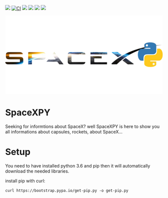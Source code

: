 <img src="https://badgen.net/badge/%20/Python/yellow?icon=pypi" /> [![CI](https://github.com/Kiirx/SpaceXPY/actions/workflows/main.yml/badge.svg)](https://github.com/Kiirx/SpaceXPY/actions/workflows/main.yml) <img src="https://img.shields.io/github/issues/Kiirx/SpaceXPY.svg" /> <img src="https://img.shields.io/github/issues-closed/Kiirx/SpaceXPY.svg"/> <img src="https://img.shields.io/github/issues-pr/Kiirx/SpaceXPY.svg" /> <img src="https://img.shields.io/github/license/Kiirx/SpaceXPY.svg" />

![Logo-Image](https://github.com/Kiirx/SpaceXPY/blob/main/images/SpaceXPYlogo.png)

# SpaceXPY
Seeking for informtions about SpaceX? well SpaceXPY is here to show you all informations about capsules, rockets, about SpaceX...

# Setup
You need to have installed python 3.6 and pip
then it will automatically download the needed libraries.

install pip with curl:
```curl
curl https://bootstrap.pypa.io/get-pip.py -o get-pip.py
```
